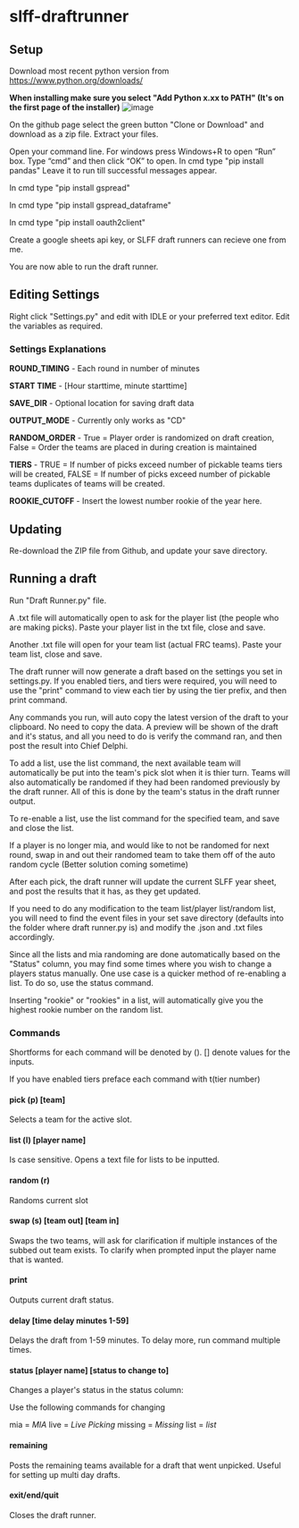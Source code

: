 # slff-draftrunner

## Setup

Download most recent python version from https://www.python.org/downloads/

__**When installing make sure you select "Add Python x.xx to PATH" (It's on the first page of the installer)**__
![image](https://i.imgur.com/RZTCCaK.png)

On the github page select the green button "Clone or Download" and download as a zip file. Extract your files.

Open your command line. For windows press Windows+R to open “Run” box. Type “cmd” and then click “OK” to open. In cmd type "pip install pandas" Leave it to run till successful messages appear.

In cmd type "pip install gspread"

In cmd type "pip install gspread_dataframe"

In cmd type "pip install oauth2client"

Create a google sheets api key, or SLFF draft runners can recieve one from me.

You are now able to run the draft runner.

## Editing Settings

Right click "Settings.py" and edit with IDLE or your preferred text editor. Edit the variables as required.

### Settings Explanations

**ROUND_TIMING** - Each round in number of minutes

**START TIME** - [Hour starttime, minute starttime]

**SAVE_DIR** - Optional location for saving draft data

**OUTPUT_MODE** - Currently only works as "CD"

**RANDOM_ORDER** - True = Player order is randomized on draft creation, False = Order the teams are placed in during creation is maintained

**TIERS** - TRUE = If number of picks exceed number of pickable teams tiers will be created, FALSE = If number of picks exceed number of pickable teams duplicates of teams will be created.

**ROOKIE_CUTOFF** - Insert the lowest number rookie of the year here.

## Updating

Re-download the ZIP file from Github, and update your save directory.

## Running a draft

Run "Draft Runner.py" file. 

A .txt file will automatically open to ask for the player list (the people who are making picks). Paste your player list in the txt file, close and save.

Another .txt file will open for your team list (actual FRC teams). Paste your team list, close and save.

The draft runner will now generate a draft based on the settings you set in settings.py. If you enabled tiers, and tiers were required, you will need to use the "print" command to view each tier by using the tier prefix, and then print command.

Any commands you run, will auto copy the latest version of the draft to your clipboard. No need to copy the data. A preview will be shown of the draft and it's status, and all you need to do is verify the command ran, and then post the result into Chief Delphi.

To add a list, use the list command, the next available team will automatically be put into the team's pick slot when it is thier turn.
Teams will also automatically be randomed if they had been randomed previously by the draft runner. All of this is done by the team's status in the draft runner output.

To re-enable a list, use the list command for the specified team, and save and close the list.

If a player is no longer mia, and would like to not be randomed for next round, swap in and out their randomed team to take them off of the auto random cycle (Better solution coming sometime)

After each pick, the draft runner will update the current SLFF year sheet, and post the results that it has, as they get updated.

If you need to do any modification to the team list/player list/random list, you will need to find the event files in your set save directory (defaults into the folder where draft runner.py is) and modify the .json and .txt files accordingly.

Since all the lists and mia randoming are done automatically based on the "Status" column, you may find some times where you wish to change a players status manually. One use case is a quicker method of re-enabling a list. To do so, use the status command.

Inserting "rookie" or "rookies" in a list, will automatically give you the highest rookie number on the random list.

### Commands

Shortforms for each command will be denoted by (). [] denote values for the inputs. 

If you have enabled tiers preface each command with t(tier number)

#### pick (p) [team]

Selects a team for the active slot.

#### list (l) [player name]

Is case sensitive. Opens a text file for lists to be inputted.

#### random (r)

Randoms current slot

#### swap (s) [team out] [team in]

Swaps the two teams, will ask for clarification if multiple instances of the subbed out team exists. To clarify when prompted input the player name that is wanted.

#### print

Outputs current draft status.

#### delay [time delay minutes 1-59]

Delays the draft from 1-59 minutes. To delay more, run command multiple times.

#### status [player name] [status to change to]

Changes a player's status in the status column:

Use the following commands for changing

mia = *MIA*
live = *Live Picking*
missing = *Missing*
list = *list*

#### remaining

Posts the remaining teams available for a draft that went unpicked. Useful for setting up multi day drafts.

#### exit/end/quit

Closes the draft runner.
